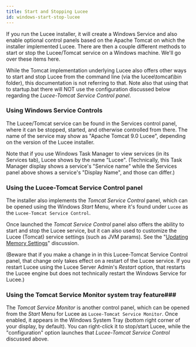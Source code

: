 ```yaml
---
title: Start and Stopping Lucee
id: windows-start-stop-lucee
---
```


If you run the Lucee installer, it will create a Windows Service and also enable optional control panels based on the Apache Tomcat on which the installer implemented Lucee. There are then a couple different methods to start or stop the Lucee/Tomcat service on a Windows machine. We'll go over these items here.

While the Tomcat implementation underlying Lucee also offers other ways to start and stop Lucee from the command line (via the lucee\tomcat\bin folder), this documentation is not referring to that. Note also that using that to startup.bat there will NOT use the configuration discussed below regarding the _Lucee-Tomcat Service Control panel_.

### Using Windows Service Controls ###

The Lucee/Tomcat service can be found in the Services control panel, where it can be stopped, started, and otherwise controlled from there. The name of the service may show as "Apache Tomcat 9.0 Lucee", depending on the version of the Lucee installer. 

Note that if you use Windows Task Manager to view services (in its Services tab), Lucee shows by the name "Lucee". (Technically, this Task Manager display shows a service's "Service name" while the Services panel above shows a service's "Display Name", and those can differ.)

### Using the Lucee-Tomcat Service Control panel ###

The installer also implements the _Tomcat Service Control_ panel, which can be opened using the Windows _Start_ Menu, where it's found under `Lucee` as the `Lucee-Tomcat Service Control`.

Once launched the _Tomcat Service Control_ panel also offers the ability to start and stop the Lucee service, but it can also used to customize the Lucee (Tomcat) service settings (such as JVM params). See the "[Updating Memory Settings](lucee-server-adminstration-windows/updating-memory-settings.html)" discussion.

(Beware that if you make a change in in this Lucee-Tomcat Service Control panel, that change only takes effect on a restart of the Lucee service. If you restart Lucee using the Lucee Server Admin's _Restart_ option, that restarts the Lucee engine but does not technically restart the Windows Service for Lucee.)

### Using the Tomcat Service Monitor system tray feature###

The _Tomcat Service Monitor_ is another control panel, which can be opened from the _Start_ Menu for Lucee as `Lucee-Tomcat Service Monitor`. Once enabled, it appears in the Windows System Tray (bottom right corner of your display, by default). You can right-click it to stop/start Lucee, while the "configuration" option launches that _Lucee-Tomcat Service Control_ discussed above.
